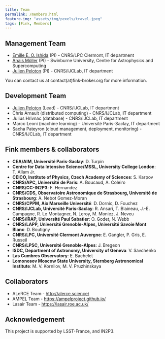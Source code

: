 ```yaml
---
title: Team
permalink: /members.html
feature-img: "assets/img/pexels/travel.jpeg"
tags: [Fink, Members]
---
```


## Management Team

- [Emille E. O. Ishida](https://www.emilleishida.com/) (PI) - CNRS/LPC Clermont, IT department
- [Anais Möller](http://anaismoller.github.io) (PI) - Swinburne University, Centre for Astrophysics and Supercomputing
- [Julien Peloton](https://github.com/JulienPeloton) (PI) - CNRS/IJCLab, IT department

You can contact us at contact(at)fink-broker.org for more information.

## Development Team

- [Julien Peloton](https://github.com/JulienPeloton) (Lead) - CNRS/IJCLab, IT department
- Chris Arnault (distributed computing) - CNRS/IJCLab, IT department
- Julius Hrivnac (database) - CNRS/IJCLab, IT department
- Marco Leoni (machine learning) - Université Paris-Saclay, IT department
- Sacha Pateyron (cloud management, deployment, monitoring) - CNRS/IJCLab, IT department

## Fink members & collaborators

* **CEA/AIM, Université Paris-Saclay**: D. Turpin
* **Centre for Data Intensive Science/MSSL, University College London**: T. Allam Jr.
* **CEICO, Institute of Physics, Czech Academy of Sciences**: S. Karpov
* **CNRS/APC, Université de Paris**: A. Boucaud, A. Coleiro
* **CNRS/CC-IN2P3**: F. Hernandez
* **CNRS/CDS, Observatoire Astronomique de Strasbourg, Université de Strasbourg**: A. Nebot Gomez-Moran
* **CNRS/CPPM, Aix Marseille Université**: D. Dornic, D. Fouchez
* **CNRS/IJCLab, Université Paris-Saclay**: R. Ansari, T. Blaineau, J.-E. Campagne, R. Le Montagner, N. Leroy, M. Moniez, J. Neveu
* **CNRS/IRAP, Université Paul Sabatier**: O. Godet, N. Webb
* **CNRS/LAPP, Université Grenoble-Alpes, Université Savoie Mont Blanc**: D. Boutigny
* **CNRS/LPC, Université Clermont Auvergne**: E. Gangler, P. Gris, E. Russeil
* **CNRS/LPSC, Université Grenoble-Alpes**: J. Bregeon
* **ISDC, Department of Astronomy, University of Geneva**: V. Savchenko
* **Las Cumbres Observatory**: E. Bachelet
* **Lomonosov Moscow State University, Sternberg Astronomical Institute**: M. V. Kornilov, M. V.  Pruzhinskaya

## Collaborators

- ALeRCE Team - http://alerce.science/
- AMPEL Team - https://ampelproject.github.io/
- Lasair Team - https://lasair.roe.ac.uk/

## Acknowledgement

This project is supported by LSST-France, and IN2P3.
